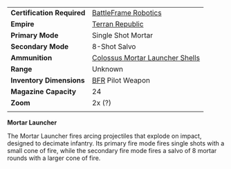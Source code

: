 |                            |                                                                                     |
| -------------------------- | ----------------------------------------------------------------------------------- |
| **Certification Required** | [BattleFrame Robotics](../vehicles/BattleFrame_Robotics.md)                         |
| **Empire**                 | [Terran Republic](../etc/Terran_Republic.md)                                        |
| **Primary Mode**           | Single Shot Mortar                                                                  |
| **Secondary Mode**         | 8-Shot Salvo                                                                        |
| **Ammunition**             | [Colossus Mortar Launcher Shells](../ammunition/Colossus_Mortar_Launcher_Shells.md) |
| **Range**                  | Unknown                                                                             |
| **Inventory Dimensions**   | [BFR](../vehicles/BattleFrame_Robotics.md) Pilot Weapon                             |
| **Magazine Capacity**      | 24                                                                                  |
| **Zoom**                   | 2x (?)                                                                              |
|                            |                                                                                     |

**Mortar Launcher**

The Mortar Launcher fires arcing projectiles that explode on impact, designed to
decimate infantry. Its primary fire mode fires single shots with a small cone of
fire, while the secondary fire mode fires a salvo of 8 mortar rounds with a
larger cone of fire.

